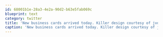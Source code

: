 ```yaml
---
id: 68001b1e-28a3-4e2a-90d2-b63e5fab069c
blueprint: text
category: twitter
title: 'New business cards arrived today. Killer design courtesy of jvdw! instagram.com/p/X_jmg2kg1d/'
caption: 'New business cards arrived today. Killer design courtesy of jvdw! <a href="http://instagram.com/p/X_jmg2kg1d/" title="http://instagram.com/p/X_jmg2kg1d/" class="link link_untco">instagram.com/p/X_jmg2kg1d/</a>'
---
```

